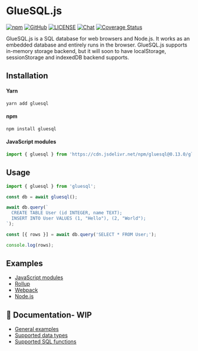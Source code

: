 # GlueSQL.js

[![npm](https://img.shields.io/npm/v/gluesql)](https://www.npmjs.com/package/gluesql)
[![GitHub](https://img.shields.io/github/stars/gluesql/gluesql)](https://github.com/gluesql/gluesql)
[![LICENSE](https://img.shields.io/crates/l/gluesql.svg)](https://github.com/gluesql/gluesql/blob/main/LICENSE)
[![Chat](https://img.shields.io/discord/780298017940176946)](https://discord.gg/C6TDEgzDzY)
[![Coverage Status](https://coveralls.io/repos/github/gluesql/gluesql/badge.svg?branch=main)](https://coveralls.io/github/gluesql/gluesql?branch=main)

GlueSQL.js is a SQL database for web browsers and Node.js. It works as an embedded database and entirely runs in the browser.
GlueSQL.js supports in-memory storage backend, but it will soon to have localStorage, sessionStorage and indexedDB backend supports.
## Installation

#### Yarn
```
yarn add gluesql
```

#### npm
```
npm install gluesql
```

#### JavaScript modules
```javascript
import { gluesql } from 'https://cdn.jsdelivr.net/npm/gluesql@0.13.0/gluesql.js';
```

## Usage

```javascript
import { gluesql } from 'gluesql';

const db = await gluesql();

await db.query(`
  CREATE TABLE User (id INTEGER, name TEXT);
  INSERT INTO User VALUES (1, "Hello"), (2, "World");
`);

const [{ rows }] = await db.query('SELECT * FROM User;');

console.log(rows);
```

## Examples
* [JavaScript modules](https://github.com/gluesql/gluesql/tree/main/gluesql-js/examples/web/module)
* [Rollup](https://github.com/gluesql/gluesql/tree/main/gluesql-js/examples/web/rollup)
* [Webpack](https://github.com/gluesql/gluesql/tree/main/gluesql-js/examples/web/webpack)
* [Node.js](https://github.com/gluesql/gluesql/tree/main/gluesql-js/examples/nodejs)

## 🚧 Documentation- WIP
* [General examples](https://github.com/gluesql/gluesql/tree/main/test-suite/src)
* [Supported data types](https://github.com/gluesql/gluesql/tree/main/test-suite/src/data_type)
* [Supported SQL functions](https://github.com/gluesql/gluesql/tree/main/test-suite/src/function)
